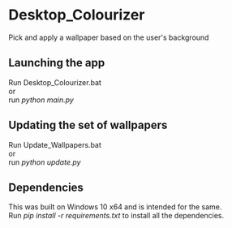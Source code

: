 # Desktop_Colourizer
Pick and apply a wallpaper based on the user's background

## Launching the app
Run Desktop_Colourizer.bat
<br>
or
<br>
run *python main.py*

## Updating the set of wallpapers
Run Update_Wallpapers.bat
<br>
or
<br>
run *python update.py*

## Dependencies
This was built on Windows 10 x64 and is intended for the same.
<br>
Run *pip install -r requirements.txt* to install all the dependencies.
